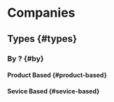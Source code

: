 # Companies


## Types {#types}


### By ? {#by}


#### Product Based {#product-based}


#### Sevice Based {#sevice-based}
